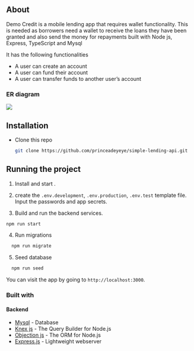 ## About 

Demo Credit is a mobile lending app that requires wallet functionality. This is needed as borrowers need a wallet to receive the loans they have been granted and also send the money for repayments built with Node js, Express, TypeScript and Mysql

It has the following functionalities
* A user can create an account
* A user can fund their account
* A user can transfer funds to another user’s account

### ER diagram

![](./public/uploads/er-diagram.png)



## Installation

* Clone this repo

  ```bash
  git clone https://github.com/princeadeyeye/simple-lending-api.git
  ```

## Running the project

1. Install and start .
2. create the `.env.development`, `.env.production`, `.env.test` template file. Input the passwords and app secrets. 


3. Build and run the backend services.

```bash
npm run start
```

4. Run migrations

```bash
  npm run migrate
```

5. Seed database

```bash
  npm run seed 
```

You can visit the app by going to `http://localhost:3000`.


### Built with

#### Backend

- [Mysql](https://www.mysql.com/) - Database
- [Knex js](https://knexjs.org/) - The Query Builder for Node.js
- [Objection js](https://vincit.github.io/objection.js/) - The ORM for Node.js
- [Express.js](https://expressjs.com/) - Lightweight webserver
